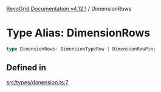 [RevoGrid Documentation v4.12.1](README.md) / DimensionRows

# Type Alias: DimensionRows

```ts
type DimensionRows: DimensionTypeRow | DimensionRowPin;
```

## Defined in

[src/types/dimension.ts:7](https://github.com/revolist/revogrid/blob/d509c0063a76a472726c991b21f1c163442771b4/src/types/dimension.ts#L7)
